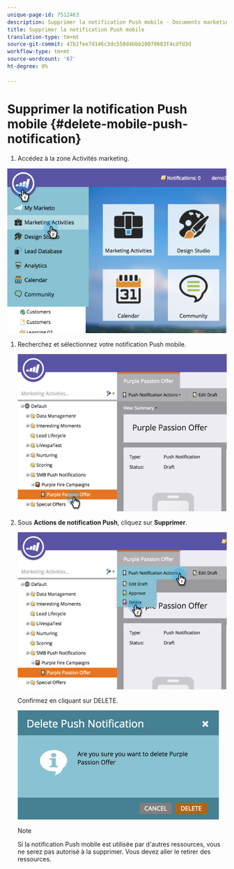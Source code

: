 ```yaml
---
unique-page-id: 7512463
description: Supprimer la notification Push mobile - Documents marketing - Documentation du produit
title: Supprimer la notification Push mobile
translation-type: tm+mt
source-git-commit: 47b2fee7d146c3dc558d4bbb10070683f4cdfd3d
workflow-type: tm+mt
source-wordcount: '67'
ht-degree: 0%

---
```



# Supprimer la notification Push mobile {#delete-mobile-push-notification}

1. Accédez à la zone Activités marketing.

![](assets/image2015-4-22-18-3a42-3a36.png)

1. Recherchez et sélectionnez votre notification Push mobile.

   ![](assets/image2015-4-22-18-3a43-3a21.png)

1. Sous **Actions de notification Push**, cliquez sur **Supprimer**.

   ![](assets/image2015-4-22-18-3a43-3a38.png)

   Confirmez en cliquant sur DELETE.

   ![](assets/image2015-4-22-18-3a43-3a51.png)

   >[!NOTE]
   >
   >Si la notification Push mobile est utilisée par d&#39;autres ressources, vous ne serez pas autorisé à la supprimer. Vous devez aller le retirer des ressources.

